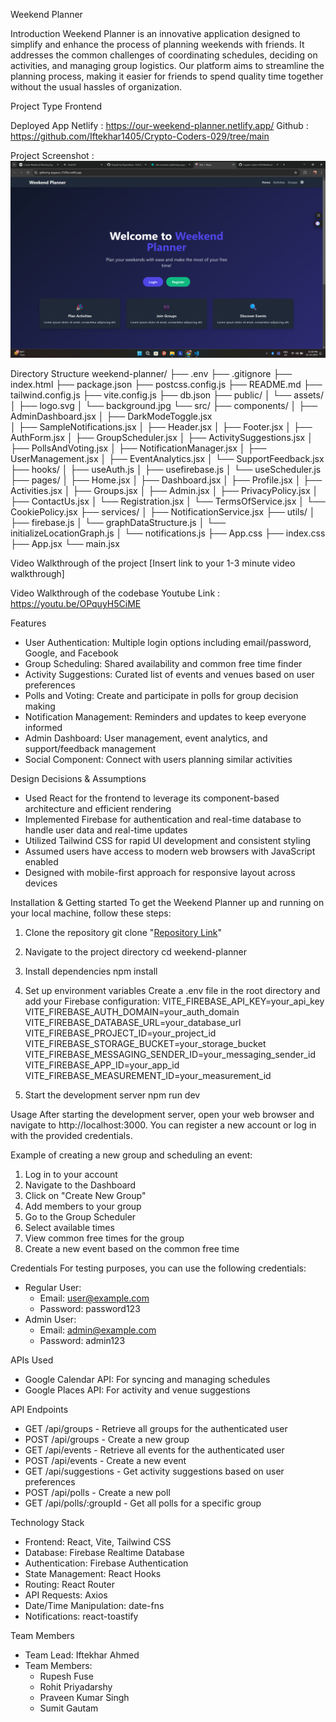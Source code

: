 Weekend Planner

Introduction
Weekend Planner is an innovative application designed to simplify and enhance the process of planning weekends with friends. It addresses the common challenges of coordinating schedules, deciding on activities, and managing group logistics. Our platform aims to streamline the planning process, making it easier for friends to spend quality time together without the usual hassles of organization.

Project Type
Frontend

Deployed App
Netlify : https://our-weekend-planner.netlify.app/
Github : https://github.com/Iftekhar1405/Crypto-Coders-029/tree/main

Project Screenshot :![alt text](image.png)

Directory Structure
weekend-planner/
├── .env
├── .gitignore
├── index.html
├── package.json
├── postcss.config.js
├── README.md
├── tailwind.config.js
├── vite.config.js
├── db.json
├── public/
│ └── assets/
│ ├── logo.svg
│ └── background.jpg
└── src/
├── components/
│ ├── AdminDashboard.jsx
│ ├── DarkModeToggle.jsx  
│ ├── SampleNotifications.jsx
│ ├── Header.jsx
│ ├── Footer.jsx
│ ├── AuthForm.jsx
│ ├── GroupScheduler.jsx
│ ├── ActivitySuggestions.jsx
│ ├── PollsAndVoting.jsx
│ ├── NotificationManager.jsx
│ ├── UserManagement.jsx
│ ├── EventAnalytics.jsx
│ └── SupportFeedback.jsx
├── hooks/
│ ├── useAuth.js
│ ├── usefirebase.js
│ └── useScheduler.js
├── pages/
│ ├── Home.jsx
│ ├── Dashboard.jsx
│ ├── Profile.jsx
│ ├── Activities.jsx
│ ├── Groups.jsx
│ ├── Admin.jsx
│ ├── PrivacyPolicy.jsx
│ ├── ContactUs.jsx
│ └── Registration.jsx
│ └── TermsOfService.jsx
│ └── CookiePolicy.jsx
├── services/
│ ├── NotificationService.jsx
├── utils/
│ ├── firebase.js
│ └── graphDataStructure.js
│ └── initializeLocationGraph.js
│ └── notifications.js
├── App.css
├── index.css
├── App.jsx
└── main.jsx

Video Walkthrough of the project
[Insert link to your 1-3 minute video walkthrough]

Video Walkthrough of the codebase
Youtube Link : https://youtu.be/OPquyH5CiME

Features

- User Authentication: Multiple login options including email/password, Google, and Facebook
- Group Scheduling: Shared availability and common free time finder
- Activity Suggestions: Curated list of events and venues based on user preferences
- Polls and Voting: Create and participate in polls for group decision making
- Notification Management: Reminders and updates to keep everyone informed
- Admin Dashboard: User management, event analytics, and support/feedback management
- Social Component: Connect with users planning similar activities

Design Decisions & Assumptions

- Used React for the frontend to leverage its component-based architecture and efficient rendering
- Implemented Firebase for authentication and real-time database to handle user data and real-time updates
- Utilized Tailwind CSS for rapid UI development and consistent styling
- Assumed users have access to modern web browsers with JavaScript enabled
- Designed with mobile-first approach for responsive layout across devices

Installation & Getting started
To get the Weekend Planner up and running on your local machine, follow these steps:

1. Clone the repository
   git clone "[Repository Link](https://github.com/Iftekhar1405/Crypto-Coders-029.git)"

2. Navigate to the project directory
   cd weekend-planner

3. Install dependencies
   npm install

4. Set up environment variables
   Create a .env file in the root directory and add your Firebase configuration:
   VITE_FIREBASE_API_KEY=your_api_key
   VITE_FIREBASE_AUTH_DOMAIN=your_auth_domain
   VITE_FIREBASE_DATABASE_URL=your_database_url
   VITE_FIREBASE_PROJECT_ID=your_project_id
   VITE_FIREBASE_STORAGE_BUCKET=your_storage_bucket
   VITE_FIREBASE_MESSAGING_SENDER_ID=your_messaging_sender_id
   VITE_FIREBASE_APP_ID=your_app_id
   VITE_FIREBASE_MEASUREMENT_ID=your_measurement_id

5. Start the development server
   npm run dev

Usage
After starting the development server, open your web browser and navigate to http://localhost:3000. You can register a new account or log in with the provided credentials.

Example of creating a new group and scheduling an event:

1. Log in to your account
2. Navigate to the Dashboard
3. Click on "Create New Group"
4. Add members to your group
5. Go to the Group Scheduler
6. Select available times
7. View common free times for the group
8. Create a new event based on the common free time

Credentials
For testing purposes, you can use the following credentials:

- Regular User:
  - Email: user@example.com
  - Password: password123
- Admin User:
  - Email: admin@example.com
  - Password: admin123

APIs Used

- Google Calendar API: For syncing and managing schedules
- Google Places API: For activity and venue suggestions

API Endpoints

- GET /api/groups - Retrieve all groups for the authenticated user
- POST /api/groups - Create a new group
- GET /api/events - Retrieve all events for the authenticated user
- POST /api/events - Create a new event
- GET /api/suggestions - Get activity suggestions based on user preferences
- POST /api/polls - Create a new poll
- GET /api/polls/:groupId - Get all polls for a specific group

Technology Stack

- Frontend: React, Vite, Tailwind CSS
- Database: Firebase Realtime Database
- Authentication: Firebase Authentication
- State Management: React Hooks
- Routing: React Router
- API Requests: Axios
- Date/Time Manipulation: date-fns
- Notifications: react-toastify

Team Members

- Team Lead: Iftekhar Ahmed
- Team Members:
  - Rupesh Fuse
  - Rohit Priyadarshy
  - Praveen Kumar Singh
  - Sumit Gautam
